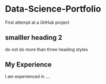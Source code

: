 # Data-Science-Portfolio
First attempt at a GitHub project
## smalller heading 2
do not do more than three heading styles
## My Experience
I am experienced in ....
